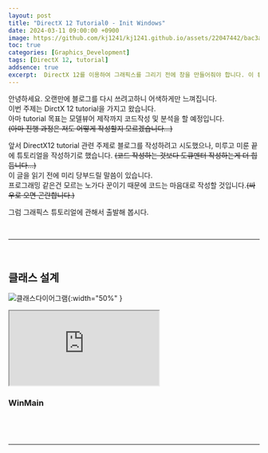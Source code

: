 ```yaml
---
layout: post
title: "DirectX 12 Tutorial0 - Init Windows"
date: 2024-03-11 09:00:00 +0900
image: https://github.com/kj1241/kj1241.github.io/assets/22047442/bac3abda-33ee-4f14-8402-409f7291a34b
toc: true
categories: [Graphics_Development]
tags: [DirectX 12, tutorial]
addsence: true
excerpt:  DirectX 12를 이용하여 그래픽스를 그리기 전에 창을 만들어줘야 합니다. 이 튜토리얼에서는 WinAPI를 이용하여 창을 만듭니다. 
---
```


안녕하세요. 오랜만에 블로그를 다시 쓰려고하니 어색하게만 느껴집니다.  
이번 주제는 DirctX 12 tutorial을 가지고 왔습니다.  
아마 tutorial 목표는 모델뷰어 제작까지 코드작성 및 분석을 할 예정입니다.  
~~(아마 진행 과정은 저도 어떻게 작성할지 모르겠습니다...)~~
  
앞서 DirectX12 tutorial 관련 주제로 블로그를 작성하려고 시도했으나, 미루고 미룬 끝에 튜토리얼을 작성하기로 했습니다. ~~(코드 작성하는 것보다 도큐멘터 작성하는게 더 힙듬니다...)~~  
이 글을 읽기 전에 미리 당부드릴 말씀이 있습니다.  
프로그래밍 같은건 모르는 노가다 꾼이기 때문에 코드는 마음대로 작성할 것입니다.~~(싸우로 오면 곤란합니다.)~~  
  
그럼 그래픽스 튜토리얼에 관해서 출발해 봅시다.  
 
<br>

---

<br>
  
## 클래스 설계

![클래스다이어그램](https://drive.google.com/thumbnail?id=1W-UgIipa1anQCyV1DzGWJrSOQPnFQGkP&sz=w1000){:width="50%"  }

<iframe 
  src="https://drive.google.com/file/d/1W-UgIipa1anQCyV1DzGWJrSOQPnFQGkP/preview"
></iframe>





### WinMain





```




```



  




  



---